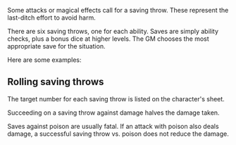 Some attacks or magical effects call for a saving throw. These represent the last-ditch effort to avoid harm.

There are six saving throws, one for each ability. Saves are simply ability checks, plus a bonus dice at higher levels. The GM chooses the most appropriate save for the situation. 

Here are some examples:

<!--raw-typst 
#import "@preview/tablem:0.1.0": tablem
#let fill = (_, y) => if calc.odd(y) { rgb("EAF2F5") }
#let saveTable = tablem.with(
  render: (columns: auto, ..args) => {
    table(
      columns: (auto, 1fr),
      fill: fill,
      ..args,
    )
  }
)

#saveTable[
| *Save* | *Effect* |
| ---- | ---- |
| Strength | Poison, disease, getting pushed or knocked down |
| Dexterity | Breath attacks, blasts, kinetic traps |
| Instinct | Paralysis, petrification, sensory denial |
| Intelligence | Mind control, polymorph, magical displacement or denial |
| Courage | Fear, possession, curses |
| Cunning | Charms, illusions, banishment |
]-->


## Rolling saving throws
The target number for each saving throw is listed on the character's sheet.

Succeeding on a saving throw against damage halves the damage taken.

Saves against poison are usually fatal. If an attack with poison also deals damage, a successful saving throw vs. poison does not reduce the damage.
